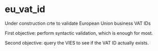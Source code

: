 # eu_vat_id

Under construction crte to validate European Union business VAT IDs

First objective: perform syntactic validation, which is enough for most.

Second objective: query the VIES to see if the VAT ID actually exists.
